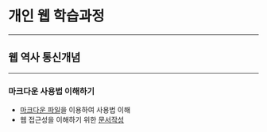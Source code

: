 # 개인 웹 학습과정
---

## 웹 역사 통신개념
---

### 마크다운 사용법 이해하기
- [마크다운 파일](A_ASSET/markdown.md)을 이용하여 사용법 이해
- 웹 접근성을 이해하기 위한 [문서작성](A_ASSET/webaccesiblity.md)